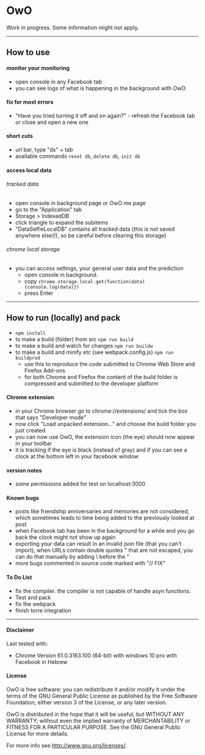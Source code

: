 # OwO
Work in progress. Some information might not apply.

* * *

## How to use

#### monitor your monitoring
- open console in any Facebook tab
- you can see logs of what is happening in the background with OwO

#### fix for most errors
- "Have you tried turning it off and on again?" - refresh the Facebook tab or close and open a new one

#### short cuts
- url bar, type "ds" + tab
- available commands ```reset db```, ```delete db```, ```init db```

#### access local data

###### tracked data
- open console in background page or OwO me page
- go to the "Application" tab
- Storage > IndexedDB
- click triangle to expand the subitems
- "DataSelfieLocalDB" contains all tracked data (this is not saved anywhere else(!), so be careful before clearing this storage)

###### chrome local storage
- you can access settings, your general user data and the prediction
    - open console in background.
    - copy ```chrome.storage.local.get(function(data){console.log(data)})```
    - press Enter

* * *

## How to run (locally) and pack

- ```npm install```
- to make a build (folder) from src ```npm run build```
- to make a build and watch for changes ```npm run buildw```
- to make a build and minify etc (see webpack.config.js) ```npm run buildprod```
    - use this to reproduce the code submitted to Chrome Web Store and Firefox Add-ons
    - for both Chrome and Firefox the content of the build folder is compressed and submitted to the developer platform

#### Chrome extension

- in your Chrome browser go to chrome://extensions/ and tick the box that says "Developer mode"
- now click "Load unpacked extension..." and choose the build folder you just created
- you can now use OwO, the extension icon (the eye) should now appear in your toolbar
- it is tracking if the eye is black (instead of gray) and if you can see a clock at the bottom left in your facebook window

#### version notes
- some permissions added for test on localhost:3000

#### Known bugs
- posts like friendship anniversaries and memories are not considered, which sometimes leads to time being added to the previously looked at post
- when Facebook tab has been in the background for a while and you go back the clock might not show up again
- exporting your data can result in an invalid json file (that you can't import), when URLs contain double quotes " that are not escaped, you can do that manually by adding \ before the "
- more bugs commented in source code marked with "// FIX"

#### To Do List
- fix the compiler. the compiler is not capable of handle asyn functions.
- Test and pack
- fix the webpack
- finish torre integration

* * *

#### Disclaimer

Last tested with:
- Chrome Version 61.0.3163.100 (64-bit) with windows 10 pro with Facebook in Hebrew

#### License

OwO is free software: you can redistribute it and/or modify it under the terms of the GNU General Public License as published by the Free Software Foundation, either version 3 of the License, or any later version.

OwO is distributed in the hope that it will be useful, but WITHOUT ANY WARRANTY; without even the implied warranty of MERCHANTABILITY or FITNESS FOR A PARTICULAR PURPOSE.  See the GNU General Public License for more details.

For more info see <http://www.gnu.org/licenses/>.
